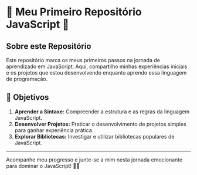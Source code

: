 # 🌟 Meu Primeiro Repositório JavaScript 🌟

## Sobre este Repositório

Este repositório marca os meus primeiros passos na jornada de aprendizado em JavaScript. Aqui, compartilho minhas experiências iniciais e os projetos que estou desenvolvendo enquanto aprendo essa linguagem de programação.

## 🎯 Objetivos

1. **Aprender a Sintaxe:** Compreender a estrutura e as regras da linguagem JavaScript.
2. **Desenvolver Projetos:** Praticar o desenvolvimento de projetos simples para ganhar experiência prática.
3. **Explorar Bibliotecas:** Investigar e utilizar bibliotecas populares de JavaScript.

---

Acompanhe meu progresso e junte-se a mim nesta jornada emocionante para dominar o JavaScript! 🚀✨

